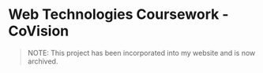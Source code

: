 # Web Technologies Coursework - CoVision

> NOTE: This project has been incorporated into my website and is now archived.
